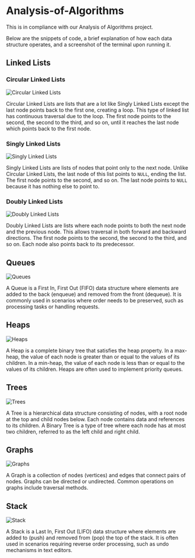 # Analysis-of-Algorithms

This is in compliance with our Analysis of Algorithms project.

Below are the snippets of code, a brief explanation of how each data structure operates, and a screenshot of the terminal upon running it.

## Linked Lists

### Circular Linked Lists

![Circular Linked Lists]([Output/circular.png](https://raw.githubusercontent.com/Quinc0/Analysis-of-Algorithms-PT/refs/heads/Output/circular.png))

Circular Linked Lists are lists that are a lot like Singly Linked Lists except the last node points back to the first one, creating a loop. This type of linked list has continuous traversal due to the loop. The first node points to the second, the second to the third, and so on, until it reaches the last node which points back to the first node.

### Singly Linked Lists

![Singly Linked Lists](Output/singly.png)

Singly Linked Lists are lists of nodes that point only to the next node. Unlike Circular Linked Lists, the last node of this list points to `NULL`, ending the list. The first node points to the second, and so on. The last node points to `NULL` because it has nothing else to point to.

### Doubly Linked Lists

![Doubly Linked Lists](Output/doubly.png)

Doubly Linked Lists are lists where each node points to both the next node and the previous node. This allows traversal in both forward and backward directions. The first node points to the second, the second to the third, and so on. Each node also points back to its predecessor.

## Queues

![Queues](Output/queues.png)

A Queue is a First In, First Out (FIFO) data structure where elements are added to the back (enqueue) and removed from the front (dequeue). It is commonly used in scenarios where order needs to be preserved, such as processing tasks or handling requests.

## Heaps

![Heaps](Output/heaps.png)

A Heap is a complete binary tree that satisfies the heap property. In a max-heap, the value of each node is greater than or equal to the values of its children. In a min-heap, the value of each node is less than or equal to the values of its children. Heaps are often used to implement priority queues.

## Trees

![Trees](Output/trees.png)

A Tree is a hierarchical data structure consisting of nodes, with a root node at the top and child nodes below. Each node contains data and references to its children. A Binary Tree is a type of tree where each node has at most two children, referred to as the left child and right child.

## Graphs

![Graphs](Output/graphs.png)

A Graph is a collection of nodes (vertices) and edges that connect pairs of nodes. Graphs can be directed or undirected. Common operations on graphs include traversal methods.

## Stack

![Stack](Output/stack.png)

A Stack is a Last In, First Out (LIFO) data structure where elements are added to (push) and removed from (pop) the top of the stack. It is often used in scenarios requiring reverse order processing, such as undo mechanisms in text editors.
